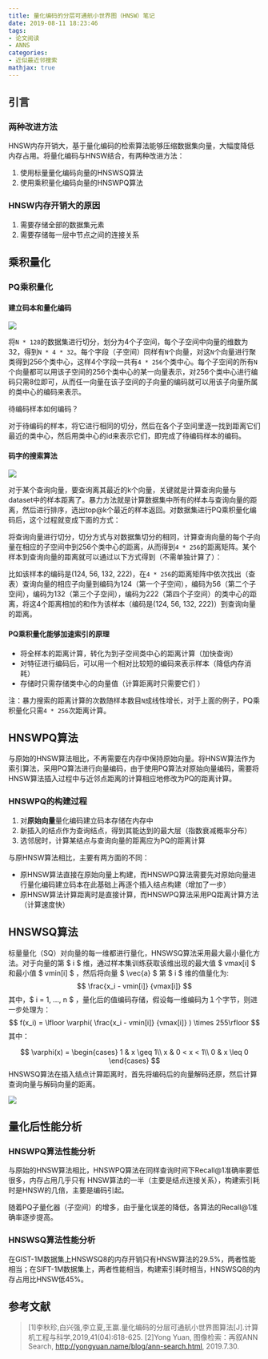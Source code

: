 ```yaml
---
title: 量化编码的分层可通航小世界图（HNSW）笔记
date: 2019-08-11 18:23:46
tags:
- 论文阅读
- ANNS
categories:
- 近似最近邻搜索
mathjax: true
---
```



## 引言

### 两种改进方法

HNSW内存开销大，基于量化编码的检索算法能够压缩数据集向量，大幅度降低内存占用。将量化编码与HNSW结合，有两种改进方法：

1. 使用标量量化编码向量的HNSWSQ算法
2. 使用乘积量化编码向量的HNSWPQ算法

### HNSW内存开销大的原因

1. 需要存储全部的数据集元素
2. 需要存储每一层中节点之间的连接关系

## 乘积量化

### PQ乘积量化

#### 建立码本和量化编码
<img src="pq.png">

将`N * 128`的数据集进行切分，划分为4个子空间，每个子空间中向量的维数为32，得到`N * 4 * 32`。每个字段（子空间）同样有`N`个向量，对这`N`个向量进行聚类得到256个类中心，这样4个字段一共有`4 * 256`个类中心。每个子空间的所有`N`个向量都可以用该子空间的256个类中心的某一向量表示，对256个类中心进行编码只需8位即可，从而任一向量在该子空间的子向量的编码就可以用该子向量所属的类中心的编码来表示。

待编码样本如何编码？

对于待编码的样本，将它进行相同的切分，然后在各个子空间里逐一找到距离它们最近的类中心，然后用类中心的id来表示它们，即完成了待编码样本的编码。

#### 码字的搜索算法

<img src="pq2.png">

对于某个查询向量，要查询离其最近的k个向量，关键就是计算查询向量与dataset中的样本距离了。暴力方法就是计算数据集中所有的样本与查询向量的距离，然后进行排序，选出top@k个最近的样本返回。对数据集进行PQ乘积量化编码后，这个过程就变成下面的方式：

将查询向量进行切分，切分方式与对数据集切分的相同，计算查询向量的每个子向量在相应的子空间中到256个类中心的距离，从而得到`4 * 256`的距离矩阵。某个样本到查询向量的距离就可以通过以下方式得到（不需单独计算了）：

比如该样本的编码是(124, 56, 132, 222)，在`4 * 256`的距离矩阵中依次找出（查表）查询向量的相应子向量到编码为124（第一个子空间），编码为56（第二个子空间），编码为132（第三个子空间），编码为222（第四个子空间）的类中心的距离，将这4个距离相加的和作为该样本（编码是(124, 56, 132, 222)）到查询向量的距离。

#### PQ乘积量化能够加速索引的原理

* 将全样本的距离计算，转化为到子空间类中心的距离计算（加快查询）
* 对特征进行编码后，可以用一个相对比较短的编码来表示样本（降低内存消耗）
* 存储时只需存储类中心的向量值（计算距离时只需要它们 ）

注：暴力搜索的距离计算的次数随样本数目`N`成线性增长，对于上面的例子，PQ乘积量化只需`4 * 256`次距离计算。

## HNSWPQ算法

与原始的HNSW算法相比，不再需要在内存中保持原始向量。将HNSW算法作为索引算法，采用PQ算法进行向量编码，由于使用PQ算法对原始向量编码，需要将HNSW算法插入过程中与近邻点距离的计算相应地修改为PQ的距离计算。

### HNSWPQ的构建过程

1. 对**原始向量**量化编码建立码本存储在内存中
2. 新插入的结点作为查询结点，得到其能达到的最大层（指数衰减概率分布）
3. 选邻居时，计算某结点与查询向量的距离应为PQ的距离计算

与原HNSW算法相比，主要有两方面的不同：

* 原HNSW算法直接在原始向量上构建，而HNSWPQ算法需要先对原始向量进行量化编码建立码本在此基础上再逐个插入结点构建（增加了一步）
* 原HNSW算法计算距离时是直接计算，而HNSWPQ算法采用PQ距离计算方法（计算速度快）

## HNSWSQ算法

标量量化（SQ）对向量的每一维都进行量化，HNSWSQ算法采用最大最小量化方法。对于向量的第 $ i $ 维，通过样本集训练获取该维出现的最大值 $ vmax[i] $ 和最小值 $ vmin[i] $ ，然后将向量 $ \vec{a} $ 第 $ i $ 维的值量化为:
$$
\frac{x_i - vmin[i]} {vmax[i]}
$$
其中，$ i = 1, ..., n $ ，量化后的值编码存储，假设每一维编码为１个字节，则进一步处理为：
$$
f(x_i) = \lfloor \varphi( \frac{x_i - vmin[i]} {vmax[i]} ) \times 255\rfloor
$$
其中：

$$
 \varphi(x) = \begin{cases}
1 & x \geq 1\\
x & 0 < x < 1\\
0 & x \leq 0
\end{cases}
$$
HNSWSQ算法在插入结点计算距离时，首先将编码后的向量解码还原，然后计算查询向量与解码向量的距离。

<img src="SQ量化计算示例.png">

## 量化后性能分析
### HNSWPQ算法性能分析

与原始的HNSW算法相比，HNSWPQ算法在同样查询时间下Recall@1准确率要低很多，内存占用几乎只有 HNSW算法的一半（主要是结点连接关系），构建索引耗时是HNSW的几倍，主要是编码引起。

随着PQ子量化器（子空间）的增多，由于量化误差的降低，各算法的Recall@1准确率逐步提高。

### HNSWSQ算法性能分析

在GIST-1M数据集上HNSWSQ8的内存开销只有HNSW算法的29.5%，两者性能相当；在SIFT-1M数据集上，两者性能相当，构建索引耗时相当，HNSWSQ8的内存占用比HNSW低45%。

## 参考文献

> [1]李秋珍,白兴强,李立夏,王赢.量化编码的分层可通航小世界图算法[J].计算机工程与科学,2019,41(04):618-625.
> [2]Yong Yuan, 图像检索：再叙ANN Search, http://yongyuan.name/blog/ann-search.html, 2019.7.30.